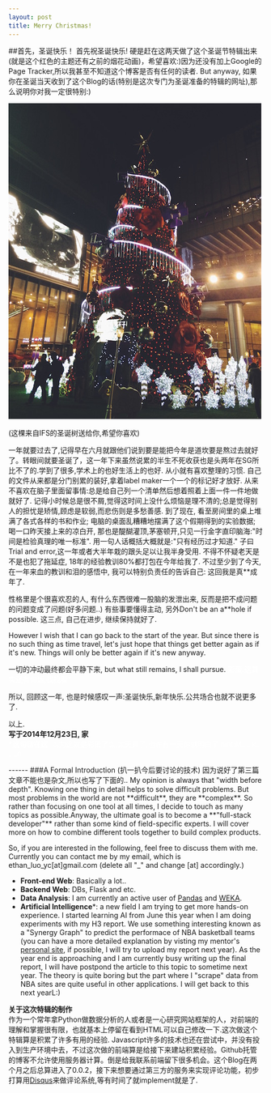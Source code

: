 ```yaml
---
layout: post
title: Merry Christmas!
---
```


##首先，圣诞快乐！
首先祝圣诞快乐! 硬是赶在这两天做了这个圣诞节特辑出来(就是这个红色的主题还有之前的烟花动画)，希望喜欢:)因为还没有加上Google的Page Tracker,所以我甚至不知道这个博客是否有任何的读者. But anyway, 如果你在圣诞当天收到了这个Blog的话(特别是这次专门为圣诞准备的特辑的网址),那么说明你对我一定很特别:)

![Christmas Tree From IFS](/assets/images/christmas_tree.jpg)

(这棵来自IFS的圣诞树送给你,希望你喜欢)

一年就要过去了,记得早在六月就跟他们说到要是能把今年是道坎要是熬过去就好了。转眼间就要圣诞了，这一年下来虽然说累的半生不死收获也是头两年在SG所比不了的.学到了很多,学术上的也好生活上的也好. 从小就有喜欢整理的习惯. 自己的文件从来都是分门别累的装好,拿着label maker一个一个的标记好才放好. 从来不喜欢在脑子里面留事情:总是给自己列一个清单然后想着照着上面一件一件地做就好了. 记得小时候总是很不屑,觉得这时间上没什么烦恼是理不清的;总是觉得别人的担忧是矫情,顾虑是软弱,而悲伤则是多愁善感. 到了现在, 看至房间里的桌上堆满了各式各样的书和作业; 电脑的桌面乱糟糟地摆满了这个假期得到的实验数据; 喝一口昨天接上来的凉白开, 那也是醍醐灌顶,茅塞顿开,只见一行金字直印脑海:"时间是检验真理的唯一标准". 用一句人话概括大概就是:"只有经历过才知道." 子曰Trial and error,这一年或者大半年栽的跟头足以让我半身受用. 不得不怀疑老天是不是也犯了拖延症, 18年的经验教训80%都打包在今年给我了. 不过至少到了今天,在一年来血的教训和泪的感悟中, 我可以特别负责任的告诉自己: 这回我是真**成年了.

性格里是个很喜欢忍的人, 有什么东西很难一股脑的发泄出来, 反而是把不成问题的问题变成了问题(好多问题..) 有些事要懂得主动, 另外Don't be an a**hole if possible. 这三点, 自己在进步, 继续保持就好了.  

However I wish that I can go back to the start of the year. But since there is no such thing as time travel, let's just hope that things get better again as if it's new. Things will only be better again if it's new anyway.  

一切的冲动最终都会平静下来, but what still remains, I shall pursue. <font color=white><b>彩蛋:这其实还有句话,找找看*</b></font>  

所以, 回顾这一年, 也是时候感叹一声:圣诞快乐,新年快乐.公共场合也就不说更多了.  

以上.  
**写于2014年12月23日, 家**  
<font color=white><b>*这句话在这: </b>以为这就是彩蛋了么,太天真了,也许有一天你就明白了 hint:M_ _ k_ _ _n</font>  

<p style="display:none;">好吧,这是真正的彩蛋了:) 吴艾蔚圣诞快乐! 其实做这个特辑就是想逗你开心, 希望你能够过得好好的. Now laugh at me.<br>这个博客托管在我的Github<a href="https://github.com/ethanluoyc/ethanluoyc.github.io">网址</a>;Github是程序员的Facebook,负责一个程序的版本管理</p>
------
###A Formal Introduction (扒一扒今后要讨论的技术)
因为说好了第三篇文章不能也是杂文,所以也写了下面的..  
My opinion is always that "width before depth". Knowing one thing in detail helps to solve difficult problems. But most problems in the world are not **difficult**, they are **complex**. So rather than focusing on
one tool at all times, I decide to touch as many topics as possible.Anyway, the ultimate goal is to become a **"full-stack developer"** rather than some kind of field-specific experts. I will cover more on how to combine different tools together to build complex products.

So, if you are interested in the following, feel free to discuss them with me. Currently you can contact me by my email, which is ethan_luo_yc[at]gmail.com (delete all "_" and change [at] accordingly.)

* **Front-end Web**: Basically a lot..
* **Backend Web**: DBs, Flask and etc.
* **Data Analysis**: I am currently an active user of [Pandas](http://pandas.pydata.org) and [WEKA](www.cs.waikato.ac.nz/ml/weka
).
* **Artificial Intelligence***: a new field I am trying to get more hands-on experience. I started learning AI from June this year when I am doing experiments with my H3 report. We use something interesting known as a "Synergy Graph"  to predict the performace of NBA basketball teams (you can have a more detailed explanation by visting my mentor's [personal site](http://somchaya.org/index.html), if possible, I will try to upload my report next year). As the year end is approaching and I am currently busy writing up the final report, I will have postpond the article to this topic to sometime next year. The theory is quite boring but the part where I "scrape" data from NBA sites are quite useful in other applications. I will get back to this next yearL:)

**关于这次特辑的制作**  
作为一个常年拿Python做数据分析的人或者是一心研究网站框架的人，对前端的理解和掌握很有限，也就基本上停留在看到HTML可以自己修改一下.这次做这个特辑算是积累了许多有用的经验. Javascript许多的技术也还在尝试中，并没有投入到生产环境中去，不过这次做的前端算是给接下来建站积累经验。Github托管的博客不允许使用服务器计算。倒是给我联系前端留下很多机会。这个Blog在两个月之后总算进入了0.0.2，接下来想要通过第三方的服务来实现评论功能，初步打算用[Disqus](http://docs.disqus.com/developers/universal/)来做评论系统,等有时间了就implement就是了.
